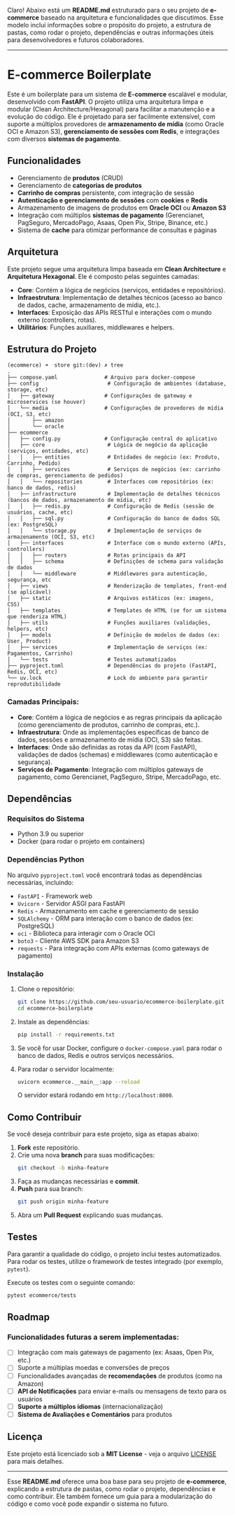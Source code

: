 Claro! Abaixo está um **README.md** estruturado para o seu projeto de **e-commerce** baseado na arquitetura e funcionalidades que discutimos. Esse modelo inclui informações sobre o propósito do projeto, a estrutura de pastas, como rodar o projeto, dependências e outras informações úteis para desenvolvedores e futuros colaboradores.

---

# E-commerce Boilerplate

Este é um boilerplate para um sistema de **E-commerce** escalável e modular, desenvolvido com **FastAPI**. O projeto utiliza uma arquitetura limpa e modular (Clean Architecture/Hexagonal) para facilitar a manutenção e a evolução do código. Ele é projetado para ser facilmente extensível, com suporte a múltiplos provedores de **armazenamento de mídia** (como Oracle OCI e Amazon S3), **gerenciamento de sessões com Redis**, e integrações com diversos **sistemas de pagamento**.

## Funcionalidades

- Gerenciamento de **produtos** (CRUD)
- Gerenciamento de **categorias de produtos**
- **Carrinho de compras** persistente, com integração de sessão
- **Autenticação e gerenciamento de sessões** com **cookies** e **Redis**
- Armazenamento de imagens de produtos em **Oracle OCI** ou **Amazon S3**
- Integração com múltiplos **sistemas de pagamento** (Gerencianet, PagSeguro, MercadoPago, Asaas, Open Pix, Stripe, Binance, etc.)
- Sistema de **cache** para otimizar performance de consultas e páginas

## Arquitetura

Este projeto segue uma arquitetura limpa baseada em **Clean Architecture** e **Arquitetura Hexagonal**. Ele é composto pelas seguintes camadas:

- **Core**: Contém a lógica de negócios (serviços, entidades e repositórios).
- **Infraestrutura**: Implementação de detalhes técnicos (acesso ao banco de dados, cache, armazenamento de mídia, etc.).
- **Interfaces**: Exposição das APIs RESTful e interações com o mundo externo (controllers, rotas).
- **Utilitários**: Funções auxiliares, middlewares e helpers.

## Estrutura do Projeto

```
(ecommerce) ➜  store git:(dev) ✗ tree
.
├── compose.yaml               # Arquivo para docker-compose
├── config                      # Configuração de ambientes (database, storage, etc)
│   ├── gateway                # Configurações de gateway e microservices (se houver)
│   └── media                  # Configurações de provedores de mídia (OCI, S3, etc)
│       ├── amazon
│       └── oracle
├── ecommerce
│   ├── config.py              # Configuração central do aplicativo
│   ├── core                    # Lógica de negócio da aplicação (serviços, entidades, etc)
│   │   ├── entities            # Entidades de negócio (ex: Produto, Carrinho, Pedido)
│   │   ├── services            # Serviços de negócios (ex: carrinho de compras, gerenciamento de pedidos)
│   │   └── repositories        # Interfaces com repositórios (ex: banco de dados, redis)
│   ├── infrastructure          # Implementação de detalhes técnicos (bancos de dados, armazenamento de mídia, etc)
│   │   ├── redis.py            # Configuração de Redis (sessão de usuários, cache, etc)
│   │   ├── sql.py              # Configuração do banco de dados SQL (ex: PostgreSQL)
│   │   └── storage.py          # Implementação de serviços de armazenamento (OCI, S3, etc)
│   ├── interfaces              # Interface com o mundo externo (APIs, controllers)
│   │   ├── routers             # Rotas principais da API
│   │   ├── schema              # Definições de schema para validação de dados
│   │   └── middleware          # Middlewares para autenticação, segurança, etc
│   ├── views                   # Renderização de templates, front-end (se aplicável)
│   ├── static                  # Arquivos estáticos (ex: imagens, CSS)
│   ├── templates               # Templates de HTML (se for um sistema que renderiza HTML)
│   ├── utils                   # Funções auxiliares (validações, helpers, etc)
│   ├── models                  # Definição de modelos de dados (ex: User, Product)
│   ├── services                # Implementação de serviços (ex: Pagamentos, Carrinho)
│   └── tests                   # Testes automatizados
├── pyproject.toml              # Dependências do projeto (FastAPI, Redis, OCI, etc)
└── uv.lock                     # Lock do ambiente para garantir reprodutibilidade
```

### Camadas Principais:

- **Core**: Contém a lógica de negócios e as regras principais da aplicação (como gerenciamento de produtos, carrinho de compras, etc.).
- **Infraestrutura**: Onde as implementações específicas de banco de dados, sessões e armazenamento de mídia (OCI, S3) são feitas.
- **Interfaces**: Onde são definidas as rotas da API (com FastAPI), validações de dados (schemas) e middlewares (como autenticação e segurança).
- **Serviços de Pagamento**: Integração com múltiplos gateways de pagamento, como Gerencianet, PagSeguro, Stripe, MercadoPago, etc.

## Dependências

### Requisitos do Sistema

- Python 3.9 ou superior
- Docker (para rodar o projeto em containers)

### Dependências Python

No arquivo `pyproject.toml` você encontrará todas as dependências necessárias, incluindo:

- `FastAPI` - Framework web
- `Uvicorn` - Servidor ASGI para FastAPI
- `Redis` - Armazenamento em cache e gerenciamento de sessão
- `SQLAlchemy` - ORM para interação com o banco de dados (ex: PostgreSQL)
- `oci` - Biblioteca para interagir com o Oracle OCI
- `boto3` - Cliente AWS SDK para Amazon S3
- `requests` - Para integração com APIs externas (como gateways de pagamento)

### Instalação

1. Clone o repositório:

    ```bash
    git clone https://github.com/seu-usuario/ecommerce-boilerplate.git
    cd ecommerce-boilerplate
    ```

2. Instale as dependências:

    ```bash
    pip install -r requirements.txt
    ```

3. Se você for usar Docker, configure o `docker-compose.yaml` para rodar o banco de dados, Redis e outros serviços necessários.

4. Para rodar o servidor localmente:

    ```bash
    uvicorn ecommerce.__main__:app --reload
    ```

    O servidor estará rodando em `http://localhost:8000`.

## Como Contribuir

Se você deseja contribuir para este projeto, siga as etapas abaixo:

1. **Fork** este repositório.
2. Crie uma nova **branch** para suas modificações:
    ```bash
    git checkout -b minha-feature
    ```
3. Faça as mudanças necessárias e **commit**.
4. **Push** para sua branch:
    ```bash
    git push origin minha-feature
    ```
5. Abra um **Pull Request** explicando suas mudanças.

## Testes

Para garantir a qualidade do código, o projeto inclui testes automatizados. Para rodar os testes, utilize o framework de testes integrado (por exemplo, `pytest`).

Execute os testes com o seguinte comando:

```bash
pytest ecommerce/tests
```

## Roadmap

### Funcionalidades futuras a serem implementadas:

- [ ] Integração com mais gateways de pagamento (ex: Asaas, Open Pix, etc.)
- [ ] Suporte a múltiplas moedas e conversões de preços
- [ ] Funcionalidades avançadas de **recomendações** de produtos (como na Amazon)
- [ ] **API de Notificações** para enviar e-mails ou mensagens de texto para os usuários
- [ ] **Suporte a múltiplos idiomas** (internacionalização)
- [ ] **Sistema de Avaliações e Comentários** para produtos

## Licença

Este projeto está licenciado sob a **MIT License** - veja o arquivo [LICENSE](LICENSE) para mais detalhes.

---

Esse **README.md** oferece uma boa base para seu projeto de **e-commerce**, explicando a estrutura de pastas, como rodar o projeto, dependências e como contribuir. Ele também fornece um guia para a modularização do código e como você pode expandir o sistema no futuro.